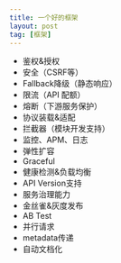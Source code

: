 ```yaml
---
title: 一个好的框架
layout: post
tag: [框架]
---
```


* 鉴权&授权
* 安全（CSRF等）
* Fallback降级（静态响应）
* 限流（API 配额）
* 熔断（下游服务保护）
* 协议装载&适配
* 拦截器（模块开发支持）
* 监控、APM、日志
* 弹性扩容
* Graceful
* 健康检测&负载均衡
* API Version支持
* 服务治理能力
* 金丝雀&灰度发布
* AB Test
* 并行请求
* metadata传递
* 自动文档化